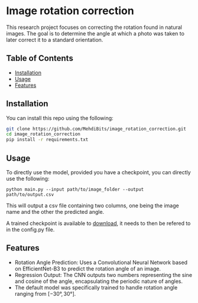 # Image rotation correction


This research project focuses on correcting the rotation found in natural images. The goal is to determine the angle at which a photo was taken to later correct it to a standard orientation.

## Table of Contents

- [Installation](#installation)
- [Usage](#usage)
- [Features](#features)

## Installation

You can install this repo using the following:

```bash
git clone https://github.com/MehdiBits/image_rotation_correction.git
cd image_rotation_correction
pip install -r requirements.txt
```

## Usage
To directly use the model, provided you have a checkpoint, you can directly use the following:

```
python main.py --input path/to/image_folder --output path/to/output.csv
```

This will output a csv file containing two columns, one being the image name and the other the predicted angle.

A trained checkpoint is available to [download](https://drive.google.com/file/d/1myCTKFY4jt1xVDdf0EM2H3Vt0TCKVS5W/view?usp=drive_link), it needs to then be refered to in the config.py file.

## Features
- Rotation Angle Prediction: Uses a Convolutional Neural Network based on EfficientNet-B3 to predict the rotation angle of an image.
- Regression Output: The CNN outputs two numbers representing the sine and cosine of the angle, encapsulating the periodic nature of angles.
- The default model was specifically trained to handle rotation angle ranging from $[-30°, 30°]$.

